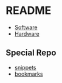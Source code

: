 
# README

- [Software](/Software/Software.md)<!-- [[Software]] -->
- [Hardware](Hardware.md)<!-- [[Hardware]] -->

## Special Repo

- [snippets](https://github.com/z54/awesome-snippets/blob/main/README.md)
- [bookmarks](https://github.com/z54/awesome-bookmarks/blob/main/README.md)
